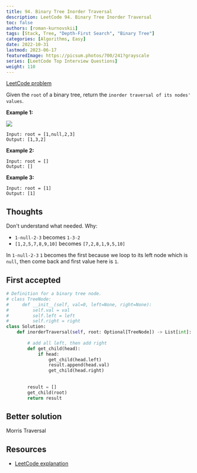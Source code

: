```yaml
---
title: 94. Binary Tree Inorder Traversal
description: LeetCode 94. Binary Tree Inorder Traversal
toc: false
authors: [roman-kurnovskii]
tags: [Stack, Tree, "Depth-First Search", "Binary Tree"]
categories: [Algorithms, Easy]
date: 2022-10-31
lastmod: 2023-06-17
featuredImage: https://picsum.photos/700/241?grayscale
series: [LeetCode Top Interview Questions]
weight: 110
---
```



[LeetCode problem](https://leetcode.com/problems/binary-tree-inorder-traversal/)

Given the `root` of a binary tree, return the `inorder traversal of its nodes' values`.

**Example 1:**

![](https://assets.leetcode.com/uploads/2020/09/15/inorder_1.jpg)

    Input: root = [1,null,2,3]
    Output: [1,3,2]

**Example 2:**

    Input: root = []
    Output: []

**Example 3:**

    Input: root = [1]
    Output: [1]

## Thoughts

Don't understand what needed. Why:

- `1-null-2-3` becomes `1-3-2`
- `[1,2,5,7,8,9,10]` becomes `[7,2,8,1,9,5,10]`

In `1-null-2-3` `1` becomes the first because we loop to its left node which is `null`, then come back and first value here is `1`.

## First accepted

```python
# Definition for a binary tree node.
# class TreeNode:
#     def __init__(self, val=0, left=None, right=None):
#         self.val = val
#         self.left = left
#         self.right = right
class Solution:
    def inorderTraversal(self, root: Optional[TreeNode]) -> List[int]:
        
        # add all left, then add right
        def get_child(head):
            if head:
                get_child(head.left)
                result.append(head.val)
                get_child(head.right)
                
                
        result = [] 
        get_child(root)
        return result
```

## Better solution

Morris Traversal

## Resources

- [LeetCode explanation](https://leetcode.com/problems/binary-tree-inorder-traversal/solution/)

